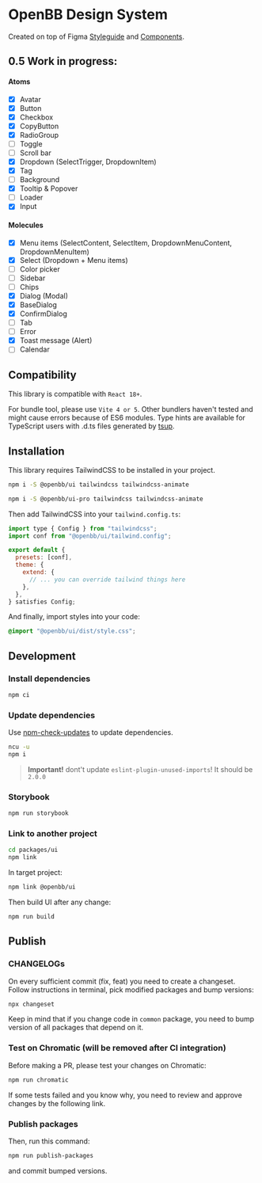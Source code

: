 # OpenBB Design System

Created on top of Figma [Styleguide](https://www.figma.com/file/Gbu811BkBJBtez3ajbr7lw/Styleguide?type=design&node-id=23-26&mode=design&t=ACcxkQNaADUUe1PL-4) and [Components](https://www.figma.com/file/RFg3HgmBqsbX3OuLaJTAbb/Components?type=design&node-id=1139-129&mode=dev).

## 0.5 Work in progress:

#### Atoms

- [x] Avatar
- [x] Button
- [x] Checkbox
- [x] CopyButton
- [x] RadioGroup
- [ ] Toggle
- [ ] Scroll bar
- [x] Dropdown (SelectTrigger, DropdownItem)
- [x] Tag
- [ ] Background
- [x] Tooltip & Popover
- [ ] Loader
- [x] Input

#### Molecules

- [x] Menu items (SelectContent, SelectItem, DropdownMenuContent, DropdownMenuItem)
- [x] Select (Dropdown + Menu items)
- [ ] Color picker
- [ ] Sidebar
- [ ] Chips
- [x] Dialog (Modal)
- [x] BaseDialog
- [x] ConfirmDialog
- [ ] Tab
- [ ] Error
- [x] Toast message (Alert)
- [ ] Calendar

## Compatibility

This library is compatible with `React 18+`.

For bundle tool, please use `Vite 4 or 5`. Other bundlers haven't tested and might cause errors because of ES6 modules.
Type hints are available for TypeScript users with .d.ts files generated by [tsup](https://tsup.egoist.dev/).

## Installation

This library requires TailwindCSS to be installed in your project.

```bash
npm i -S @openbb/ui tailwindcss tailwindcss-animate
```

```bash
npm i -S @openbb/ui-pro tailwindcss tailwindcss-animate
```

Then add TailwindCSS into your `tailwind.config.ts`:

```js
import type { Config } from "tailwindcss";
import conf from "@openbb/ui/tailwind.config";

export default {
  presets: [conf],
  theme: {
    extend: {
      // ... you can override tailwind things here
    },
  },
} satisfies Config;
```

And finally, import styles into your code:

```css
@import "@openbb/ui/dist/style.css";
```

## Development

### Install dependencies

```bash
npm ci
```

### Update dependencies

Use [npm-check-updates](https://www.npmjs.com/package/npm-check-updates) to update dependencies.

```bash
ncu -u
npm i
```

> **Important!** dont't update `eslint-plugin-unused-imports`! It should be `2.0.0`

### Storybook

```bash
npm run storybook
```

### Link to another project

```bash
cd packages/ui
npm link
```

In target project:

```bash
npm link @openbb/ui
```

Then build UI after any change:

```bash
npm run build
```

## Publish

### CHANGELOGs

On every sufficient commit (fix, feat) you need to create a changeset. Follow instructions in terminal, pick modified packages and bump versions:

```bash
npx changeset
```

Keep in mind that if you change code in `common` package, you need to bump version of all packages that depend on it.

### Test on Chromatic (will be removed after CI integration)

Before making a PR, please test your changes on Chromatic:

```bash
npm run chromatic
```

If some tests failed and you know why, you need to review and approve changes by the following link.

### Publish packages

Then, run this command:

```bash
npm run publish-packages
```

and commit bumped versions.
